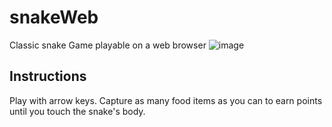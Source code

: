 # snakeWeb
Classic snake Game playable on a web browser
![image](https://github.com/user-attachments/assets/8caa5982-f0f3-4d50-be98-099515cdba45)

## Instructions
Play with arrow keys. Capture as many food items as you can to earn points until you touch the snake's body.

